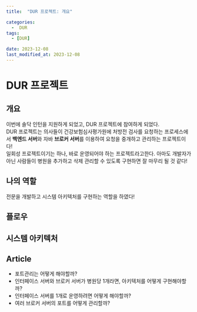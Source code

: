 ```yaml
---
title:  "DUR 프로젝트: 개요" 

categories:
  -  DUR
tags:
  - [DUR]

date: 2023-12-08
last_modified_at: 2023-12-08
---
```

# DUR 프로젝트

## 개요
이번에 솔닥 인턴을 지원하게 되었고, DUR 프로젝트에 참여하게 되었다.  
DUR 프로젝트는 의사들이 건강보험심사평가원에 처방전 검사를 요청하는 프로세스에서 **백엔드 서버**와 자바 **브로커 서버**를 이용하여 요청을 중개하고 관리하는 프로젝트이다!  
일회성 프로젝트이기는 하나, 바로 운영되어야 하는 프로젝트라고한다. 아마도 개발자가 아닌 사람들이 병원을 추가하고 삭제 관리할 수 있도록 구현하면 잘 마무리 될 것 같다! 

## 나의 역할
전문을 개발하고 시스템 아키텍처를 구현하는 역할을 하였다!

## 플로우


## 시스템 아키텍처

## Article
- 포트관리는 어떻게 해야할까?
- 인터페이스 서버와 브로커 서버가 병원당 1개라면, 아키텍처를 어떻게 구현해야할까? 
- 인터페이스 서버를 1개로 운영하려면 어떻게 해야할까? 
- 여러 브로커 서버의 포트를 어떻게 관리할까? 
